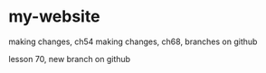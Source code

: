 # my-website
making changes, ch54
making changes, ch68, branches on github

lesson 70, new branch on github

